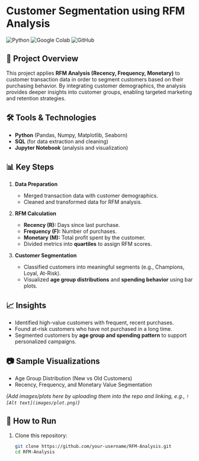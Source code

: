 # Customer Segmentation using RFM Analysis

![Python](https://img.shields.io/badge/Python-3.8%2B-blue?logo=python&logoColor=white)
![Google Colab](https://img.shields.io/badge/Colab-Notebook-orange?logo=googlecolab&logoColor=white)
![GitHub](https://img.shields.io/badge/GitHub-Repository-black?logo=github)

## 📌 Project Overview
This project applies **RFM Analysis (Recency, Frequency, Monetary)** to customer transaction data in order to segment customers based on their purchasing behavior. By integrating customer demographics, the analysis provides deeper insights into customer groups, enabling targeted marketing and retention strategies.

## 🛠 Tools & Technologies
- **Python** (Pandas, Numpy, Matplotlib, Seaborn)
- **SQL** (for data extraction and cleaning)
- **Jupyter Notebook** (analysis and visualization)

## 📊 Key Steps
1. **Data Preparation**  
   - Merged transaction data with customer demographics.  
   - Cleaned and transformed data for RFM analysis.  

2. **RFM Calculation**  
   - **Recency (R):** Days since last purchase.  
   - **Frequency (F):** Number of purchases.  
   - **Monetary (M):** Total profit spent by the customer.  
   - Divided metrics into **quartiles** to assign RFM scores.  

3. **Customer Segmentation**  
   - Classified customers into meaningful segments (e.g., Champions, Loyal, At-Risk).  
   - Visualized **age group distributions** and **spending behavior** using bar plots.  

## 📈 Insights
- Identified high-value customers with frequent, recent purchases.  
- Found at-risk customers who have not purchased in a long time.  
- Segmented customers by **age group and spending pattern** to support personalized campaigns.  

## 📷 Sample Visualizations
- Age Group Distribution (New vs Old Customers)  
- Recency, Frequency, and Monetary Value Segmentation  

*(Add images/plots here by uploading them into the repo and linking, e.g., `![Alt text](images/plot.png)`)*

## 🚀 How to Run
1. Clone this repository:  
   ```bash
   git clone https://github.com/your-username/RFM-Analysis.git
   cd RFM-Analysis
